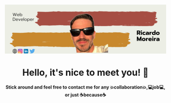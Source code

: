 [![Social banner for mugas](https://github.com/mugas/mugas/raw/master/assets/ricardo_moreira_banner.png)](http://ricardomoreira.io/)

<h1 align="center">Hello, it's nice to meet you! 👋</h1>

<h4 align="center">Stick around and feel free to contact me for any 💥collaboration💥,💻job💻, or just ☕because☕</h4>

